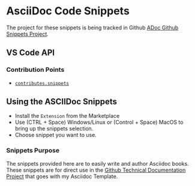 # AsciiDoc Code Snippets

The project for these snippets is being tracked in Github [ADoc Github Snippets Project](https://code.visualstudio.com/api/language-extensions/snippet-guide).

## VS Code API

### Contribution Points

- [`contributes.snippets`](https://code.visualstudio.com/api/references/contribution-points#contributes.snippets)

## Using the ASCIIDoc Snippets

- Install the `Extension` from the Marketplace
- Use (CTRL + Space) Windows/Linux or (Control + Space) MacOS to bring up the snippets selection.
- Choose snippet you want to use.


### Snippets Purpose

The snippets provided here are to easily write and author Asciidoc books. These snippets are for direct use in the [Github Technical Documentation Project](https://github.com/tmichett/Asciidoc_Template) that goes with my Asciidoc Template.